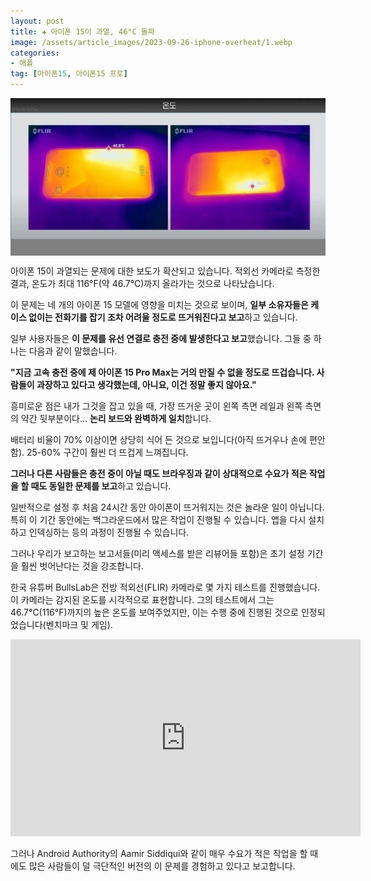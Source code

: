 ```yaml
---
layout: post  
title: ✚ 아이폰 15이 과열, 46°C 돌파
image: /assets/article_images/2023-09-26-iphone-overheat/1.webp
categories:
- 애플
tag: [아이폰15, 아이폰15 프로]
---
```


<div class="markdown-image">
<img src="/assets/article_images/2023-09-26-iphone-overheat/1.webp" alt="" align="middle"/> </div>

<p class="drop-korean">
아이폰 15이 과열되는 문제에 대한 보도가 확산되고 있습니다. 적외선 카메라로 측정한 결과, 온도가 최대 116°F(약 46.7°C)까지 올라가는 것으로 나타났습니다.
</p>

이 문제는 네 개의 아이폰 15 모델에 영향을 미치는 것으로 보이며, **일부 소유자들은 케이스 없이는 전화기를 잡기 조차 어려울 정도로 뜨거워진다고 보고**하고 있습니다.

일부 사용자들은 **이 문제를 유선 연결로 충전 중에 발생한다고 보고**했습니다. 그들 중 하나는 다음과 같이 말했습니다.

**"지금 고속 충전 중에 제 아이폰 15 Pro Max는 거의 만질 수 없을 정도로 뜨겁습니다. 사람들이 과장하고 있다고 생각했는데, 아니요, 이건 정말 좋지 않아요."**

흥미로운 점은 내가 그것을 잡고 있을 때, 가장 뜨거운 곳이 왼쪽 측면 레일과 왼쪽 측면의 약간 뒷부분이다... **논리 보드와 완벽하게 일치**합니다.

배터리 비율이 70% 이상이면 상당히 식어 든 것으로 보입니다(아직 뜨거우나 손에 편안함). 25-60% 구간이 훨씬 더 뜨겁게 느껴집니다.

**그러나 다른 사람들은 충전 중이 아닐 때도 브라우징과 같이 상대적으로 수요가 적은 작업을 할 때도 동일한 문제를 보고**하고 있습니다.

일반적으로 설정 후 처음 24시간 동안 아이폰이 뜨거워지는 것은 놀라운 일이 아닙니다. 특히 이 기간 동안에는 백그라운드에서 많은 작업이 진행될 수 있습니다. 앱을 다시 설치하고 인덱싱하는 등의 과정이 진행될 수 있습니다.

그러나 우리가 보고하는 보고서들(미리 액세스를 받은 리뷰어들 포함)은 초기 설정 기간을 훨씬 벗어난다는 것을 강조합니다.

한국 유튜버 BullsLab은 전방 적외선(FLIR) 카메라로 몇 가지 테스트를 진행했습니다. 이 카메라는 감지된 온도를 시각적으로 표현합니다. 그의 테스트에서 그는 46.7°C(116°F)까지의 높은 온도를 보여주었지만, 이는 수행 중에 진행된 것으로 인정되었습니다(벤치마크 및 게임).

<iframe width="560" height="315" src="https://www.youtube.com/embed/TnrIMpFVT8s?si=lSvFDe4hNuo2mJA7&t=977" frameborder="0" allow="autoplay; encrypted-media" allowfullscreen></iframe>

그러나 Android Authority의 Aamir Siddiqui와 같이 매우 수요가 적은 작업을 할 때에도 많은 사람들이 덜 극단적인 버전의 이 문제를 경험하고 있다고 보고합니다.